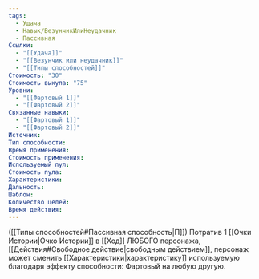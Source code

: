 ```yaml
---
tags:
  - Удача
  - Навык/ВезунчикИлиНеудачник
  - Пассивная
Ссылки:
  - "[[Удача]]"
  - "[[Везунчик или неудачник]]"
  - "[[Типы способностей]]"
Стоимость: "30"
Стоимость выкупа: "75"
Уровни:
  - "[[Фартовый 1]]"
  - "[[Фартовый 2]]"
Связанные навыки:
  - "[[Фартовый 1]]"
  - "[[Фартовый 2]]"
Источник:
Тип способности:
Время применения:
Стоимость применения:
Используемый пул:
Стоимость пула:
Характеристики:
Дальность:
Шаблон:
Количество целей:
Время действия:
---
```


([[Типы способностей#Пассивная способность|П]]) Потратив 1 [[Очки Истории|Очко Истории]] в [[Ход]] ЛЮБОГО персонажа, [[Действия#Свободное действие|свободным действием]], персонаж может сменить [[Характеристики|характеристику]] используемую благодаря эффекту способности: Фартовый на любую другую. 